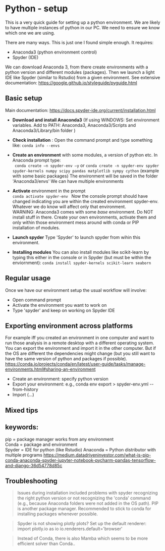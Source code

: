 # Python - setup  
This is a  very quick guide for setting up a python environment. 
We are likely to have multiple instances of python in our PC. We need to ensure we know which one we are using.

There are many ways. This is just one I found simple enough. It requires:
 - Anaconda3 (python environment control)
 - Spyder (IDE)

We can download Anaconda 3, from there create environments with a python version and different modules (packages). Then we launch a light IDE like Spyder (similar to Rstudio) from a given environment. 
See extensive documentation: https://google.github.io/styleguide/pyguide.html  

## Basic setup
Main documentation: https://docs.spyder-ide.org/current/installation.html  

* **Download and install Anaconda3** 
 (If using WINDOWS: Set environment variables. Add to PATH: Anaconda3, Anaconda3/Scripts and Anaconda3/Library/bin folder ) 

* **Check installation** : Open the command prompt and type something like: ```conda info --envs```

* **Create an environment** with some modules, a version of python etc. In Anaconda prompt type:   
  ``` conda create –n spyder-env –y```   or 
  ```conda create -n spyder-env spyder spyder-kernels numpy scipy pandas matplotlib sympy cython``` (example with some basic packages) 
  The environment will be saved in the folder 'Anaconda3/envs'
  We can have multiple environments
  
* **Activate** environment in the prompt  
```conda activate spyder-env ```
Now the console prompt should have changed indicating you are within the created environment spyder-env. 
Whatever we do know will affect only that environment.\
WARNING: Anaconda3 comes with some *base* environment. Do NOT install stuff in there. Create your own environments, activate them and only within those environment mess around with conda or PIP installation of modules. 

* **Launch spyder** 
Type 'Spyder' to launch spyder from wihin this environment.

* **Installing modules** 
 You can also install modules like scikit-learn by typing this either in the console or in Spyder (but must be within the enviornment): 
    ```conda install spyder-kernels scikit-learn seaborn```   

## Regular usage 
Once we have our environment setup the usual workflow will involve: 
- Open command prompt
- Activate the environment you want to work on 
- Type 'spyder' and keep on working on Spyder IDE 
 
## Exporting environment across platforms 
For example iff you created an environment in one computer and want to run those analysis in a remote desktop with a different operating system. You can export the environment and import it in the other computer. But if the OS are different the dependencies might change (but you still want to have the same version of python and packages if possible). 
https://conda.io/projects/conda/en/latest/user-guide/tasks/manage-environments.html#sharing-an-environment 
* Create an environment: specify python version 
* Export your environment:  e.g., conda env export > spyder-env.yml --from-history
* Import (...)  

## Mixed tips

## keywords:  
pip = package manager works from any environment  
Conda = package and environment  
Spyder = IDE for python (like Rstudio) 
Anaconda =  Python distributor with multiple programs 
https://medium.datadriveninvestor.com/what-is-pip-conda-anaconda-spyder-jupyter-notebook-pycharm-pandas-tensorflow-and-django-36d54778d85c 

## Troubleshooting  
> Issues during installation included problems with spyder recognizing the right python version or not recognizing the 'conda' command (e.g., because Anaconda folders were not added in the OS path). PIP is another package manager. Recommended to stick to conda for installing packages whenever possible.  

> Spyder is not showing plotly plots? Set up the default renderer:  
   import plotly.io as io 
   io.renderers.default='browser' 

> Instead of Conda, there is also Mamba which seems to be more efficient solver than Conda..  
 

 
